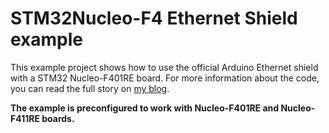 # STM32Nucleo-F4 Ethernet Shield example
This example project shows how to use the official Arduino Ethernet shield with a STM32 Nucleo-F401RE board. For more information about the code, you can read the full story on [my blog](http://www.carminenoviello.com/en/).

**The example is preconfigured to work with Nucleo-F401RE and Nucleo-F411RE boards.**